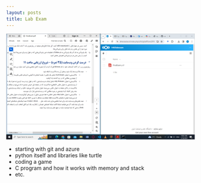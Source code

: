 ```yaml
---
layout: posts
title: Lab Exam
---
```




![Alt text](../assets/images/exam.jpg "exam")

- starting with git and azure
- python itself and libraries like turtle 
- coding a game
- C program and how it works with memory and stack
- etc.
